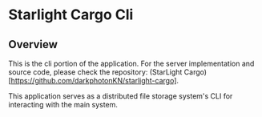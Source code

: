 # Starlight Cargo Cli

## Overview

This is the cli portion of the application. For the server implementation and source code, please check the repository: (StarLight Cargo) [https://github.com/darkphotonKN/starlight-cargo].

This application serves as a distributed file storage system's CLI for interacting with the main system.
